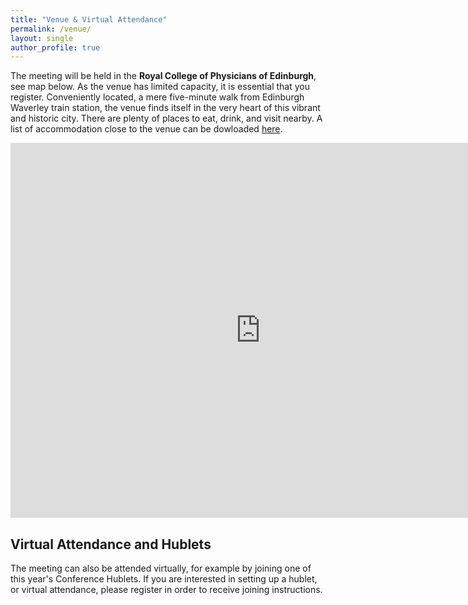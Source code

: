 ```yaml
---
title: "Venue & Virtual Attendance"
permalink: /venue/
layout: single
author_profile: true
---
```


The meeting will be held in the **Royal College of Physicians of Edinburgh**, see map below. As the venue has limited capacity, it is essential that you register. Conveniently located, a mere five-minute walk from Edinburgh Waverley train station, the venue finds itself in the very heart of this vibrant and historic city. There are plenty of places to eat, drink, and visit nearby. A list of accommodation close to the venue can be dowloaded [here](/j_site/files/rcpe_hotels.pdf). 


<iframe src="https://www.google.com/maps/embed?pb=!1m14!1m8!1m3!1d8934.691391593864!2d-3.196521!3d55.955042!3m2!1i1024!2i768!4f13.1!3m3!1m2!1s0x4887c79179fe6c85%3A0x566cd1906cab7d!2sRoyal%20College%20of%20Physicians%20of%20Edinburgh!5e0!3m2!1sen!2suk!4v1753373150332!5m2!1sen!2suk" width="800" height="600" style="border:0;" allowfullscreen="" loading="lazy" referrerpolicy="no-referrer-when-downgrade"></iframe>

## Virtual Attendance and Hublets

The meeting can also be attended virtually, for example by joining one of this year's Conference Hublets. If you are interested in setting up a hublet, or virtual attendance, please register in order to receive joining instructions. 
